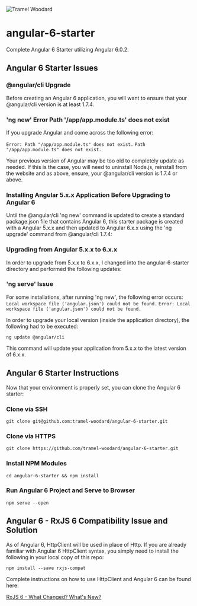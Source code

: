 ![Tramel Woodard](http://tramelwoodard.com/images/global/tlw_icon.png "Tramel Woodard")
# angular-6-starter
Complete Angular 6 Starter utilizing Angular 6.0.2.

## Angular 6 Starter Issues
### @angular/cli Upgrade
Before creating an Angular 6 application, you will want to ensure that your @angular/cli version is at least 1.7.4.

### 'ng new' Error Path '/app/app.module.ts' does not exist
If you upgrade Angular and come across the following error:

```Error: Path "/app/app.module.ts" does not exist.```
```Path "/app/app.module.ts" does not exist.```

Your previous version of Angular may be too old to completely update as needed. If this is the case, you will need to uninstall Node.js, reinstall from the website and as above, ensure, your @angular/cli version is 1.7.4 or above.

### Installing Angular 5.x.x Application Before Upgrading to Angular 6
Until the @angular/cli 'ng new' command is updated to create a standard package.json file that contains Angular 6, this starter package is created with a Angular 5.x.x and then updated to Angular 6.x.x using the 'ng upgrade' command from @angular/cli 1.7.4:

### Upgrading from Angular 5.x.x to 6.x.x
In order to upgrade from 5.x.x to 6.x.x, I changed into the angular-6-starter directory and performed the following updates:


### 'ng serve' Issue
For some installations, after running 'ng new', the following error occurs:
```Local workspace file ('angular.json') could not be found.```
```Error: Local workspace file ('angular.json') could not be found.```

In order to upgrade your local version (inside the application directory), the following had to be executed:

```ng update @angular/cli```

This command will update your application from 5.x.x to the latest version of 6.x.x.


## Angular 6 Starter Instructions
Now that your environment is properly set, you can clone the Angular 6 starter:

### Clone via SSH
```git clone git@github.com:tramel-woodard/angular-6-starter.git```

### Clone via HTTPS
```git clone https://github.com/tramel-woodard/angular-6-starter.git```

### Install NPM Modules
```cd angular-6-starter && npm install```

### Run Angular 6 Project and Serve to Browser
```npm serve --open```

## Angular 6 - RxJS 6 Compatibility Issue and Solution
As of Angular 6, HttpClient will be used in place of Http. If you are already familiar with Angular 6 HttpClient syntax, you simply need to install the following in your local copy of this repo:

```npm install --save rxjs-compat```

Complete instructions on how to use HttpClient and Angular 6 can be found here:

[RxJS 6 - What Changed? What's New?](https://academind.com/learn/javascript/rxjs-6-what-changed/)